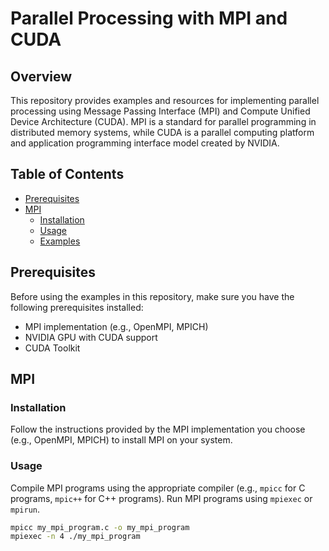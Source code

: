 # Parallel Processing with MPI and CUDA

## Overview

This repository provides examples and resources for implementing parallel processing using Message Passing Interface (MPI) and Compute Unified Device Architecture (CUDA). MPI is a standard for parallel programming in distributed memory systems, while CUDA is a parallel computing platform and application programming interface model created by NVIDIA.


## Table of Contents

- [Prerequisites](#prerequisites)
- [MPI](#mpi)
  - [Installation](#installation)
  - [Usage](#usage)
  - [Examples](#examples)

## Prerequisites

Before using the examples in this repository, make sure you have the following prerequisites installed:

- MPI implementation (e.g., OpenMPI, MPICH)
- NVIDIA GPU with CUDA support
- CUDA Toolkit

## MPI

### Installation

Follow the instructions provided by the MPI implementation you choose (e.g., OpenMPI, MPICH) to install MPI on your system.

### Usage

Compile MPI programs using the appropriate compiler (e.g., `mpicc` for C programs, `mpic++` for C++ programs). Run MPI programs using `mpiexec` or `mpirun`.

```bash
mpicc my_mpi_program.c -o my_mpi_program
mpiexec -n 4 ./my_mpi_program
